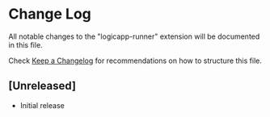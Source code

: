 # Change Log

All notable changes to the "logicapp-runner" extension will be documented in this file.

Check [Keep a Changelog](http://keepachangelog.com/) for recommendations on how to structure this file.

## [Unreleased]

- Initial release